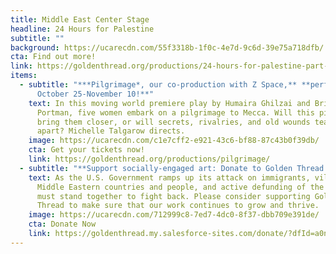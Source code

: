 ```yaml
---
title: Middle East Center Stage
headline: 24 Hours for Palestine
subtitle: ""
background: https://ucarecdn.com/55f3318b-1f0c-4e7d-9c6d-39e75a718dfb/
cta: Find out more!
link: https://goldenthread.org/productions/24-hours-for-palestine-part-2/
items:
  - subtitle: "***P﻿ilgrimage*, our co-production with Z Space,** **p﻿erforms
      October 25-November 10!**"
    text: I﻿n this moving world premiere play by Humaira Ghilzai and Bridgette Dutta
      Portman, five women embark on a pilgrimage to Mecca. Will this pilgrimage
      bring them closer, or will secrets, rivalries, and old wounds tear them
      apart? Michelle Talgarow directs.
    image: https://ucarecdn.com/c1e7cff2-e921-43c6-bf88-87c43b0f39db/
    cta: Get your tickets now!
    link: https://goldenthread.org/productions/pilgrimage/
  - subtitle: "**S﻿upport socially-engaged art:﻿ Donate to Golden Thread now!**"
    text: A﻿s the U.S. Government ramps up its attack on immigrants, vilification of
      Middle Eastern countries and people, and a﻿ctive defunding of the Arts, we
      must stand together to fight back. Please consider supporting Golden
      Thread to make sure that our work continues to grow and thrive.
    image: https://ucarecdn.com/712999c8-7ed7-4dc0-8f37-dbb709e391de/
    cta: Donate Now
    link: https://goldenthread.my.salesforce-sites.com/donate/?dfId=a0n3Z00000tn4RsQAI
---
```

